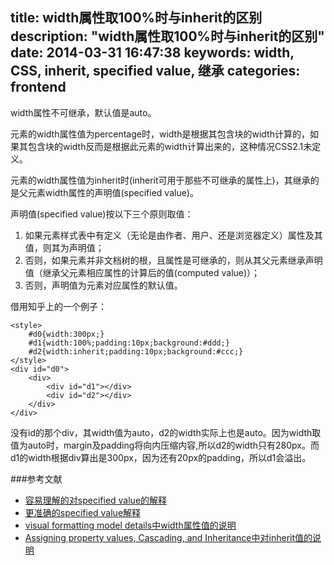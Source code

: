 title: width属性取100%时与inherit的区别
description: "width属性取100%时与inherit的区别"
date: 2014-03-31 16:47:38
keywords: width, CSS, inherit, specified value, 继承
categories: frontend
---
width属性不可继承，默认值是auto。

元素的width属性值为percentage时，width是根据其包含块的width计算的，如果其包含块的width反而是根据此元素的width计算出来的，这种情况CSS2.1未定义。

元素的width属性值为inherit时(inherit可用于那些不可继承的属性上)，其继承的是父元素width属性的声明值(specified value)。

声明值(specified value)按以下三个原则取值：
1. 如果元素样式表中有定义（无论是由作者、用户、还是浏览器定义）属性及其值，则其为声明值；
2. 否则，如果元素并非文档树的根，且属性是可继承的，则从其父元素继承声明值（继承父元素相应属性的计算后的值(computed value)）；
3. 否则，声明值为元素对应属性的默认值。

借用知乎上的一个例子：

	<style>
		#d0{width:300px;}
		#d1{width:100%;padding:10px;background:#ddd;}
		#d2{width:inherit;padding:10px;background:#ccc;}
	</style>
	<div id="d0">
		<div>
			<div id="d1"></div>
			<div id="d2"></div>
		</div>
	</div>

没有id的那个div，其width值为auto，d2的width实际上也是auto。因为width取值为auto时，margin及padding将向内压缩内容,所以d2的width只有280px。而d1的width根据div算出是300px，因为还有20px的padding，所以d1会溢出。

###参考文献
- [容易理解的对specified value的解释](https://developer.mozilla.org/en-US/docs/Web/CSS/specified_value)
- [更准确的specified value解释](http://www.w3.org/TR/CSS2/cascade.html#specified-value)
- [visual formatting model details中width属性值的说明](http://www.w3.org/TR/CSS21/visudet.html#the-width-property)
- [Assigning property values, Cascading, and Inheritance中对inherit值的说明](http://www.w3.org/TR/CSS21/cascade.html#value-def-inherit)